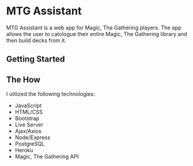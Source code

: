 # MTG Assistant

MTG Assistant is a web app for Magic, The Gathering players. 
The app allows the user to catologue their entire 
Magic, The Gathering library and then build decks from it.

## Getting Started

## The How
I utilized the following technologies:
* JavaScript
* HTML/CSS
* Bootstrap
* Live Server
* Ajax/Axios
* Node/Express
* PostgreSQL
* Heroku
* Magic, The Gathering API


